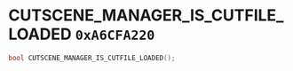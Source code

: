 # CUTSCENE_MANAGER_IS_CUTFILE_LOADED `0xA6CFA220`

```cpp
bool CUTSCENE_MANAGER_IS_CUTFILE_LOADED();
```